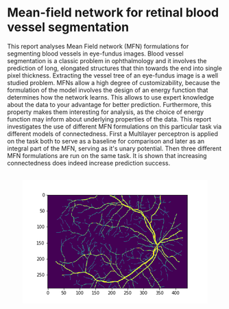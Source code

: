# Mean-field network for retinal blood vessel segmentation

This report analyses Mean Field network (MFN) formulations for segmenting blood vessels in eye-fundus images. Blood vessel segmentation is a classic problem in ophthalmology and it involves the prediction of long, elongated structures that thin towards the end into single pixel thickness. Extracting the vessel tree of an eye-fundus image is a well studied problem. MFNs allow a high degree of customizability, because the formulation of the model involves the design of an energy function that determines how the network learns. This allows to use expert knowledge about the data to your advantage for better prediction. Furthermore, this property makes them interesting for analysis, as the choice of energy function may inform about underlying properties of the data. This report investigates the use of different MFN formulations on this particular task via different models of connectedness. First a Multilayer perceptron is applied on the task both to serve as a baseline for comparison and later as an integral part of the MFN, serving as it's unary potential. Then three different MFN formulations are run on the same task. It is shown that increasing connectedness does indeed increase prediction success.

<br>
<div style="text-align:center">
<img src="https://github.com/romba050/MFN_RBV_segmentation/blob/master/gt_image7_t.png"></img>
</div>
<br>
